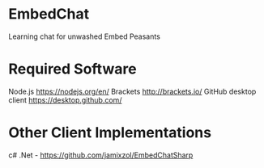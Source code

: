 # EmbedChat
Learning chat for unwashed Embed Peasants 

# Required Software
Node.js
https://nodejs.org/en/
Brackets
http://brackets.io/
GitHub desktop client
https://desktop.github.com/

# Other Client Implementations
c# .Net - https://github.com/jamixzol/EmbedChatSharp
